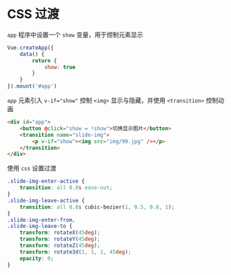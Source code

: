 # CSS 过渡

`app` 程序中设置一个 `show` 变量，用于控制元素显示

```js
Vue.createApp({
    data() {
        return {
            show: true
        }
    }
}).mount('#app')
```

`app` 元素引入 `v-if="show"` 控制 `<img>` 显示与隐藏，并使用 `<transition>` 控制动画

```html
<div id="app">
    <button @click="show = !show">切换显示图片</button>
    <transition name="slide-img">
        <p v-if="show"><img src="img/99.jpg" /></p>
    </transition>
</div>
```

使用 `css` 设置过渡

```css
.slide-img-enter-active {
    transition: all 0.8s ease-out;
}
.slide-img-leave-active {
    transition: all 0.8s cubic-bezier(1, 0.5, 0.8, 1);
}
.slide-img-enter-from,
.slide-img-leave-to {
    transform: rotateX(45deg);
    transform: rotateY(45deg);
    transform: rotateZ(45deg);
    transform: rotate3d(1, 1, 1, 45deg);
    opacity: 0;
}
```

